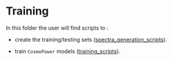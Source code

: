 # Training

In this folder the user will find scripts  to :

- create the training/testing sets ([spectra_generation_scripts](https://github.com/alessiospuriomancini/cosmopower_public/blob/main/training/spectra_generation_scripts)).

- train ``CosmoPower`` models ([training_scripts](https://github.com/alessiospuriomancini/cosmopower_public/blob/main/training/training_scripts)).
